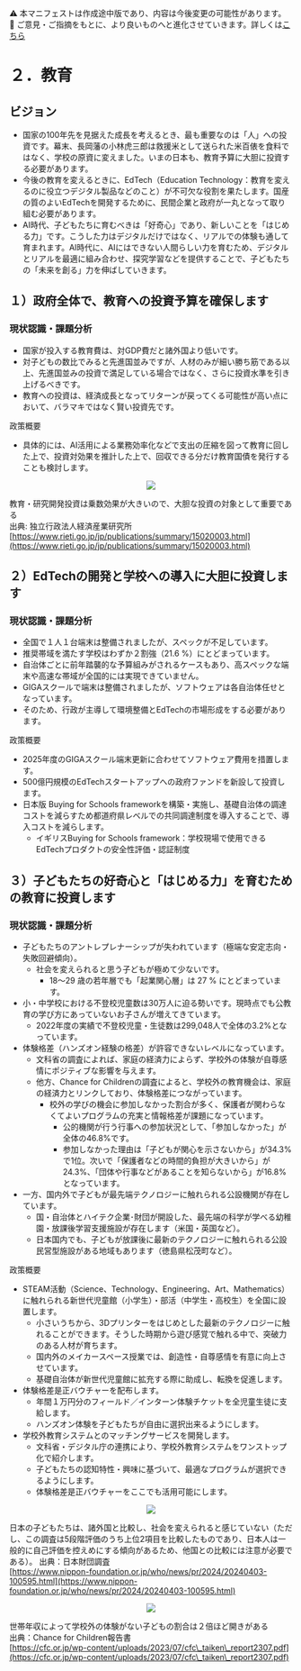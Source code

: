 ⚠️ 本マニフェストは作成途中版であり、内容は今後変更の可能性があります。  
💬 ご意見・ご指摘をもとに、より良いものへと進化させていきます。詳しくは[こちら](README.md#このマニフェスト自身もみんなの知恵を集めて改善していきます)

# ２．教育

## ビジョン

* 国家の100年先を見据えた成長を考えるとき、最も重要なのは「人」への投資です。幕末、長岡藩の小林虎三郎は救援米として送られた米百俵を食料ではなく、学校の原資に変えました。いまの日本も、教育予算に大胆に投資する必要があります。  
* 今後の教育を変えるときに、EdTech（Education Technology：教育を変えるのに役立つデジタル製品などのこと）が不可欠な役割を果たします。国産の質のよいEdTechを開発するために、民間企業と政府が一丸となって取り組む必要があります。  
* AI時代、子どもたちに育むべきは「好奇心」であり、新しいことを「はじめる力」です。こうした力はデジタルだけではなく、リアルでの体験も通して育まれます。AI時代に、AIにはできない人間らしい力を育むため、デジタルとリアルを最適に組み合わせ、探究学習などを提供することで、子どもたちの「未来を創る」力を伸ばしていきます。

## １）政府全体で、教育への投資予算を確保します

### 現状認識・課題分析

* 国家が投入する教育費は、対GDP費だと諸外国より低いです。  
* 対子どもの数比でみると先進国並みですが、人材のみが細い勝ち筋である以上、先進国並みの投資で満足している場合ではなく、さらに投資水準を引き上げるべきです。  
* 教育への投資は、経済成長となってリターンが戻ってくる可能性が高い点において、バラマキではなく賢い投資先です。

政策概要

* 具体的には、AI活用による業務効率化などで支出の圧縮を図って教育に回した上で、投資対効果を推計した上で、回収できる分だけ教育国債を発行することも検討します。
<p align="center">
  <img src="https://github.com/user-attachments/assets/7fb5aac8-b463-4c1d-8131-8efd823c13da">
</p>

教育・研究開発投資は乗数効果が大きいので、大胆な投資の対象として重要である  
出典: 独立行政法人経済産業研究所  
[https://www.rieti.go.jp/jp/publications/summary/15020003.html](https://www.rieti.go.jp/jp/publications/summary/15020003.html)

## ２）EdTechの開発と学校への導入に大胆に投資します

### 現状認識・課題分析

* 全国で１人１台端末は整備されましたが、スペックが不足しています。  
* 推奨帯域を満たす学校はわずか２割強（21.6 %）にとどまっています。  
* 自治体ごとに前年踏襲的な予算組みがされるケースもあり、高スペックな端末や高速な帯域が全国的には実現できていません。  
* GIGAスクールで端末は整備されましたが、ソフトウェアは各自治体任せとなっています。  
* そのため、行政が主導して環境整備とEdTechの市場形成をする必要があります。

政策概要

* 2025年度のGIGAスクール端末更新に合わせてソフトウェア費用を措置します。  
* 500億円規模のEdTechスタートアップへの政府ファンドを新設して投資します。  
* 日本版 Buying for Schools frameworkを構築・実施し、基礎自治体の調達コストを減らすため都道府県レベルでの共同調達制度を導入することで、導入コストを減らします。  
  * イギリスBuying for Schools framework：学校現場で使用できるEdTechプロダクトの安全性評価・認証制度

## ３）子どもたちの好奇心と「はじめる力」を育むための教育に投資します

### 現状認識・課題分析

* 子どもたちのアントレプレナーシップが失われています（極端な安定志向・失敗回避傾向）。  
  * 社会を変えられると思う子どもが極めて少ないです。  
    * 18〜29 歳の若年層でも「起業関心層」は 27 % にとどまっています。  
* 小・中学校における不登校児童数は30万人に迫る勢いです。現時点でも公教育の学び方にあっていないお子さんが増えてきています。  
  * 2022年度の実績で不登校児童・生徒数は299,048人で全体の3.2%となっています。  
* 体験格差（ハンズオン経験の格差）が許容できないレベルになっています。  
  * 文科省の調査によれば、家庭の経済力によらず、学校外の体験が自尊感情にポジティブな影響を与えます。  
  * 他方、Chance for Childrenの調査によると、学校外の教育機会は、家庭の経済力とリンクしており、体験格差につながっています。  
    * 校外の学びの機会に参加しなかった割合が多く、保護者が関わらなくてよいプログラムの充実と情報格差が課題になっています。  
      * 公的機関が行う行事への参加状況として、「参加しなかった」が全体の46.8%です。  
      * 参加しなかった理由は「子どもが関心を示さないから」が34.3%で1位。次いで「保護者などの時間的負担が大きいから」が24.3%、「団体や行事などがあることを知らないから」が16.8%となっています。  
* 一方、国内外で子どもが最先端テクノロジーに触れられる公設機関が存在しています。  
  * 国・自治体とハイテク企業･財団が開設した、最先端の科学が学べる幼稚園・放課後学習支援施設が存在します（米国・英国など）。  
  * 日本国内でも、子どもが放課後に最新のテクノロジーに触れられる公設民営型施設がある地域もあります（徳島県松茂町など）。

政策概要

* STEAM活動（Science、Technology、Engineering、Art、Mathematics）に触れられる新世代児童館（小学生）・部活（中学生・高校生）を全国に設置します。  
  * 小さいうちから、3Dプリンターをはじめとした最新のテクノロジーに触れることができます。そうした時期から遊び感覚で触れる中で、突破力のある人材が育ちます。  
  * 国内外のメイカースペース授業では、創造性・自尊感情を有意に向上させています。  
  * 基礎自治体が新世代児童館に拡充する際に助成し、転換を促進します。  
* 体験格差是正バウチャーを配布します。  
  * 年間１万円分のフィールド／インターン体験チケットを全児童生徒に支給します。  
  * ハンズオン体験を子どもたちが自由に選択出来るようにします。  
* 学校外教育システムとのマッチングサービスを開発します。  
  * 文科省・デジタル庁の連携により、学校外教育システムをワンストップ化で紹介します。  
  * 子どもたちの認知特性・興味に基づいて、最適なプログラムが選択できるようにします。  
  * 体験格差是正バウチャーをここでも活用可能にします。

<p align="center">
  <img src="https://github.com/user-attachments/assets/d1ad1201-8d23-489e-bd5e-7bee32c4e2cf">
</p>

日本の子どもたちは、諸外国と比較し、社会を変えられると感じていない（ただし、この調査は5段階評価のうち上位2項目を比較したものであり、日本人は一般的に自己評価を控えめにする傾向があるため、他国との比較には注意が必要である）。
出典：日本財団調査  
[https://www.nippon-foundation.or.jp/who/news/pr/2024/20240403-100595.html](https://www.nippon-foundation.or.jp/who/news/pr/2024/20240403-100595.html)

 <p align="center">
   <img src="https://github.com/user-attachments/assets/100cfa4b-00f6-4d4f-898c-f6280f6afe78">
 </p>
 
世帯年収によって学校外の体験がない子どもの割合は２倍ほど開きがある  
出典：Chance for Children報告書  
[https://cfc.or.jp/wp-content/uploads/2023/07/cfc\_taiken\_report2307.pdf](https://cfc.or.jp/wp-content/uploads/2023/07/cfc\_taiken\_report2307.pdf)